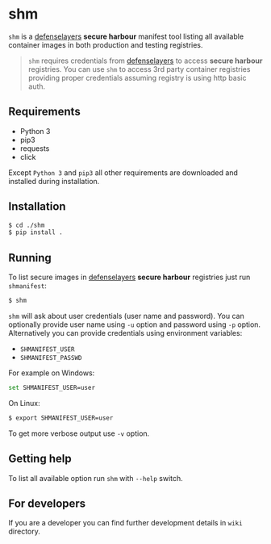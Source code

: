 # shm
`shm` is a [defenselayers](https://defenselayers) __secure harbour__ manifest tool listing all available
container images in both production and testing registries.

> `shm` requires credentials from [defenselayers](https://defenselayers) to access __secure harbour__ registries.
> You can use `shm` to access 3rd party container registries providing proper credentials assuming registry is
> using http basic auth.

## Requirements
 * Python 3
 * pip3
 * requests
 * click

Except `Python 3` and `pip3` all other requirements are downloaded and installed during installation.

## Installation
```bash
$ cd ./shm
$ pip install .
``` 

## Running
To list secure images in [defenselayers](https://defenselayers) __secure harbour__ registries just run `shmanifest`:
```bash
$ shm
```

`shm` will ask about user credentials (user name and password). You can optionally provide user name using `-u`
option and password using `-p` option. Alternatively you can provide credentials using environment variables:
 * `SHMANIFEST_USER`
 * `SHMANIFEST_PASSWD`

For example on Windows:
```bash
set SHMANIFEST_USER=user
```

On Linux:
```bash
$ export SHMANIFEST_USER=user
```

To get more verbose output use `-v` option.

## Getting help
To list all available option run `shm` with `--help` switch.

## For developers
If you are a developer you can find further development details in `wiki` directory.
